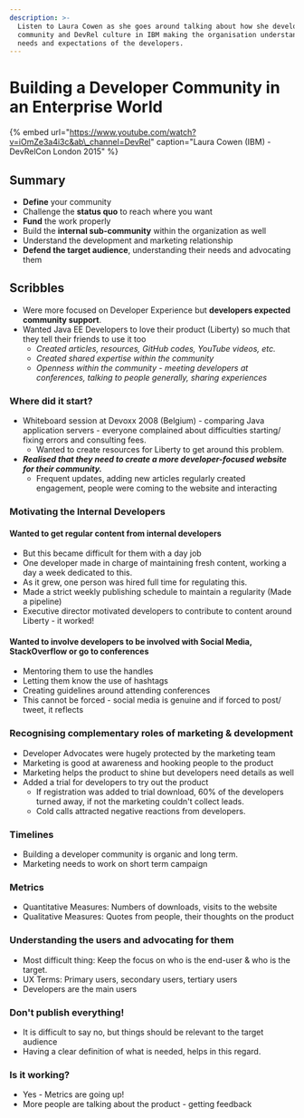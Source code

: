 ```yaml
---
description: >-
  Listen to Laura Cowen as she goes around talking about how she developed a
  community and DevRel culture in IBM making the organisation understand the
  needs and expectations of the developers.
---
```


# Building a Developer Community in an Enterprise World

{% embed url="https://www.youtube.com/watch?v=iOmZe3a4i3c&ab\_channel=DevRel" caption="Laura Cowen \(IBM\) - DevRelCon London 2015" %}

## Summary

* **Define** your community
* Challenge the **status quo** to reach where you want
* **Fund** the work properly
* Build the **internal sub-community** within the organization as well
* Understand the development and marketing relationship 
* **Defend the target audience**, understanding their needs and advocating them

## Scribbles

* Were more focused on Developer Experience but **developers expected community support**.
* Wanted Java EE Developers to love their product \(Liberty\) so much that they tell their friends to use it too
  * _Created articles, resources, GitHub codes, YouTube videos, etc._
  * _Created shared expertise within the community_
  * _Openness within the community - meeting developers at conferences, talking to people generally, sharing experiences_

### **Where did it start?**

* Whiteboard session at Devoxx 2008 \(Belgium\) - comparing Java application servers - everyone complained about difficulties starting/ fixing errors and consulting fees.
  * Wanted to create resources for Liberty to get around this problem.
* _**Realised that they need to create a more developer-focused website for their community.**_
  * Frequent updates, adding new articles regularly created engagement, people were coming to the website and interacting

### **Motivating the Internal Developers**

#### Wanted to get regular content from internal developers

* But this became difficult for them with a day job
* One developer made in charge of maintaining fresh content, working a day a week dedicated to this.
* As it grew, one person was hired full time for regulating this.
* Made a strict weekly publishing schedule to maintain a regularity \(Made a pipeline\)
* Executive director motivated developers to contribute to content around Liberty - it worked!

#### Wanted to involve developers to be involved with Social Media, StackOverflow or go to conferences

* Mentoring them to use the handles
* Letting them know the use of hashtags
* Creating guidelines around attending conferences
* This cannot be forced - social media is genuine and if forced to post/ tweet, it reflects

### **Recognising complementary roles of marketing & development**

* Developer Advocates were hugely protected by the marketing team
* Marketing is good at awareness and hooking people to the product
* Marketing helps the product to shine but developers need details as well
* Added a trial for developers to try out the product
  * If registration was added to trial download, 60% of the developers turned away, if not the marketing couldn't collect leads.
  * Cold calls attracted negative reactions from developers.

### **Timelines**

* Building a developer community is organic and long term.
* Marketing needs to work on short term campaign

### **Metrics**

* Quantitative Measures: Numbers of downloads, visits to the website
* Qualitative Measures: Quotes from people, their thoughts on the product

### **Understanding the users and advocating for them**

* Most difficult thing: Keep the focus on who is the end-user & who is the target.
* UX Terms: Primary users, secondary users, tertiary users
* Developers are the main users

### **Don't publish everything!**

* It is difficult to say no, but things should be relevant to the target audience
* Having a clear definition of what is needed, helps in this regard.

### **Is it working?**

* Yes - Metrics are going up!
* More people are talking about the product - getting feedback



